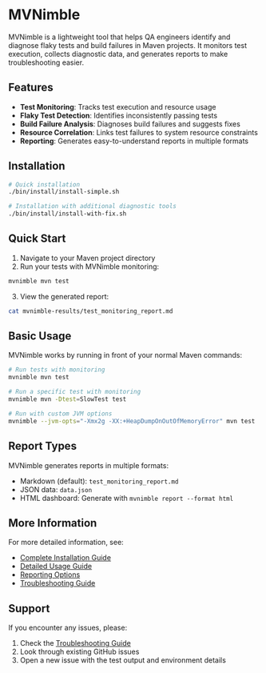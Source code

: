 # MVNimble

MVNimble is a lightweight tool that helps QA engineers identify and diagnose flaky tests and build failures in Maven projects. It monitors test execution, collects diagnostic data, and generates reports to make troubleshooting easier.

## Features

- **Test Monitoring**: Tracks test execution and resource usage
- **Flaky Test Detection**: Identifies inconsistently passing tests
- **Build Failure Analysis**: Diagnoses build failures and suggests fixes
- **Resource Correlation**: Links test failures to system resource constraints
- **Reporting**: Generates easy-to-understand reports in multiple formats

## Installation

```bash
# Quick installation
./bin/install/install-simple.sh

# Installation with additional diagnostic tools
./bin/install/install-with-fix.sh
```

## Quick Start

1. Navigate to your Maven project directory
2. Run your tests with MVNimble monitoring:

```bash
mvnimble mvn test
```

3. View the generated report:

```bash
cat mvnimble-results/test_monitoring_report.md
```

## Basic Usage

MVNimble works by running in front of your normal Maven commands:

```bash
# Run tests with monitoring
mvnimble mvn test

# Run a specific test with monitoring
mvnimble mvn -Dtest=SlowTest test

# Run with custom JVM options
mvnimble --jvm-opts="-Xmx2g -XX:+HeapDumpOnOutOfMemoryError" mvn test
```

## Report Types

MVNimble generates reports in multiple formats:

- Markdown (default): `test_monitoring_report.md`
- JSON data: `data.json`
- HTML dashboard: Generate with `mvnimble report --format html`

## More Information

For more detailed information, see:

- [Complete Installation Guide](doc/INSTALLATION.md)
- [Detailed Usage Guide](doc/USAGE.md)
- [Reporting Options](doc/REPORTING.md)
- [Troubleshooting Guide](doc/TROUBLESHOOTING.md)

## Support

If you encounter any issues, please:
1. Check the [Troubleshooting Guide](doc/TROUBLESHOOTING.md)
2. Look through existing GitHub issues
3. Open a new issue with the test output and environment details